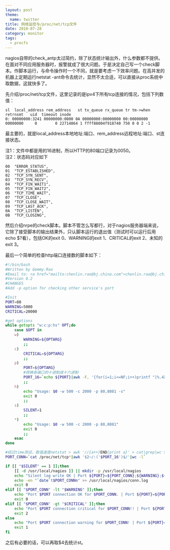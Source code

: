 ```yaml
---
layout: post
theme:
  name: twitter
title: 网络监控与/proc/net/tcp文件
date: 2010-07-28
category: monitor
tags:
  - procfs
---
```


nagios自带的check_antp太过简约，除了状态统计输出外，什么参数都不提供。在面对不同应用服务器时，报警就成了很大问题。于是决定自己写一个check脚本。作脚本运行，与命令操作时一个不同，就是要考虑一下效率问题。在高并发的机器上定期运行netstat -ant命令去统计，显然不太合适，可以直接从proc系统中取数据，这就快多了。

先介绍/proc/net/tcp文件，这里记录的是ipv4下所有tcp连接的情况，包括下列数值：

    sl  local_address rem_address   st tx_queue rx_queue tr tm->when retrnsmt   uid  timeout inode
    0: 00000000:3241 00000000:0000 0A 00000000:00000000 00:00000000 00000000     0        0 22714864 1 ffff88004f918740 750 0 0 2 -1

最主要的，就是local_address本地地址:端口、rem_address远程地址:端口、st连接状态。

注1：文件中都是用的16进制，所以HTTP的80端口记录为0050。    
注2：状态码对应如下

    00  "ERROR_STATUS",
    01  "TCP_ESTABLISHED",
    02  "TCP_SYN_SENT",
    03  "TCP_SYN_RECV",
    04  "TCP_FIN_WAIT1",
    05  "TCP_FIN_WAIT2",
    06  "TCP_TIME_WAIT",
    07  "TCP_CLOSE",
    08  "TCP_CLOSE_WAIT",
    09  "TCP_LAST_ACK",
    0A  "TCP_LISTEN",
    0B  "TCP_CLOSING",

然后介绍nrpe的check脚本。脚本不管怎么写都行，对于nagios服务器端来说，它除了接受脚本的输出结果外，只认脚本运行的退出值（测试时可以运行后用echo $?看），包括OK的exit 0、WARNING的exit 1、CRITICAL的exit 2、未知的exit 3。

最后一个简单的检查http端口连接数的脚本如下：
```bash
#!/bin/bash
#Written by Gemmy.Rao
#Email to: <a href="mailto:chenlin.rao@bj.china.com">chenlin.rao@bj.china.com</a>
#Version 0.2
#CHANGES
#Add -p option for checking other service's port

#Init
PORT=80
WARNING=5000
CRITICAL=20000

#get options
while getopts "w:c:p:hs" OPT;do
    case $OPT in
    w)
        WARNING=${OPTARG}
        ;;
    c)
        CRITICAL=${OPTARG}
        ;;
    p)
        PORT=${OPTARG}
        #转换各端口的十进制成十六进制
        PORT_16=`echo ${PORT}|awk -F, '{for(i=1;i<=NF;i++)printf "|%.4X",$i}'|sed 's/|//'`
        ;;
    h)
        echo "Usage: $0 -w 500 -c 2000 -p 80,8081 -s"
        exit 0
        ;;
    s)
        SILENT=1
        ;;
    *)
        echo "Usage: $0 -w 500 -c 2000 -p 80,8081"
        exit 0
        ;;
    esac
done

#经过time测试，取值速度netstat > awk '//{a++}END{print a}' > cat|grep|wc > cat|awk|wc，在2w连接下，netstat要20s，最快的方式不到5s（一般nagios到10s就该直接报timeout了）
PORT_CONN=`cat /proc/net/tcp*|awk '$2~/:('$PORT_16')$/'|wc -l`

if [[ "$SILENT" == 1 ]];then
    [[ -d /usr/local/nagios ]] || mkdir -p /usr/local/nagios
    echo "Silent log write OK | Port ${PORT}=${PORT_CONN};${WARNING};${CRITICAL};0;0"
    echo -en "`date`t$PORT_CONNn" >> /usr/local/nagios/conn.log
    exit 0
elif [[ "$PORT_CONN" -lt "$WARNING" ]];then
    echo "Port $PORT connection OK for $PORT_CONN. | Port ${PORT}=${PORT_CONN};${WARNING};${CRITICAL};0;0"
    exit 0
elif [[ "$PORT_CONN" -gt "$CRITICAL" ]];then
    echo "Port $PORT connection critical for $PORT_CONN!! | Port ${PORT}=${PORT_CONN};${WARNING};${CRITICAL};0;0"
    exit 2
else
    echo "Port $PORT connection warning for $PORT_CONN! | Port ${PORT}=${PORT_CONN};${WARNING};${CRITICAL};0;0"
    exit 1
fi
```

之后有必要的话，可以再取$4去统计st。
